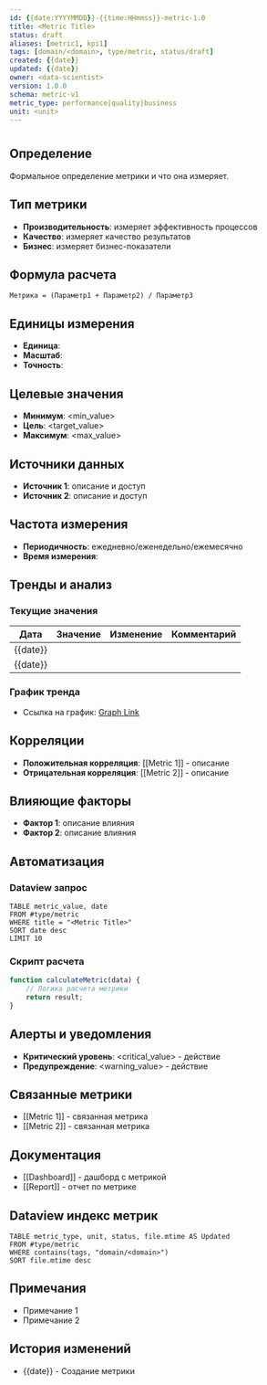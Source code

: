 ```yaml
---
id: {{date:YYYYMMDD}}-{{time:HHmmss}}-metric-1.0
title: <Metric Title>
status: draft
aliases: [metric1, kpi1]
tags: [domain/<domain>, type/metric, status/draft]
created: {{date}}
updated: {{date}}
owner: <data-scientist>
version: 1.0.0
schema: metric-v1
metric_type: performance|quality|business
unit: <unit>
---
```


# <Metric Title>

## Определение
Формальное определение метрики и что она измеряет.

## Тип метрики
- **Производительность**: измеряет эффективность процессов
- **Качество**: измеряет качество результатов
- **Бизнес**: измеряет бизнес-показатели

## Формула расчета
```
Метрика = (Параметр1 + Параметр2) / Параметр3
```

## Единицы измерения
- **Единица**: <unit>
- **Масштаб**: <scale>
- **Точность**: <precision>

## Целевые значения
- **Минимум**: <min_value>
- **Цель**: <target_value>
- **Максимум**: <max_value>

## Источники данных
- **Источник 1**: описание и доступ
- **Источник 2**: описание и доступ

## Частота измерения
- **Периодичность**: ежедневно/еженедельно/ежемесячно
- **Время измерения**: <time>

## Тренды и анализ

### Текущие значения
| Дата | Значение | Изменение | Комментарий |
|------|----------|-----------|-------------|
| {{date}} | <value> | <change> | <comment> |
| {{date}} | <value> | <change> | <comment> |

### График тренда
- Ссылка на график: [Graph Link](link)

## Корреляции
- **Положительная корреляция**: [[Metric 1]] - описание
- **Отрицательная корреляция**: [[Metric 2]] - описание

## Влияющие факторы
- **Фактор 1**: описание влияния
- **Фактор 2**: описание влияния

## Автоматизация

### Dataview запрос
```dataview
TABLE metric_value, date
FROM #type/metric
WHERE title = "<Metric Title>"
SORT date desc
LIMIT 10
```

### Скрипт расчета
```javascript
function calculateMetric(data) {
    // Логика расчета метрики
    return result;
}
```

## Алерты и уведомления
- **Критический уровень**: <critical_value> - действие
- **Предупреждение**: <warning_value> - действие

## Связанные метрики
- [[Metric 1]] - связанная метрика
- [[Metric 2]] - связанная метрика

## Документация
- [[Dashboard]] - дашборд с метрикой
- [[Report]] - отчет по метрике

## Dataview индекс метрик
```dataview
TABLE metric_type, unit, status, file.mtime AS Updated
FROM #type/metric
WHERE contains(tags, "domain/<domain>")
SORT file.mtime desc
```

## Примечания
- Примечание 1
- Примечание 2

## История изменений
- {{date}} - Создание метрики